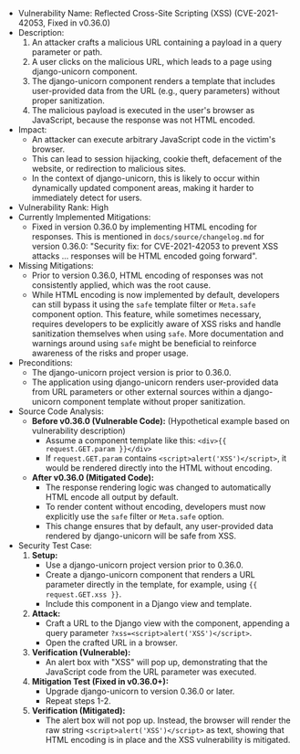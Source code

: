 - Vulnerability Name: Reflected Cross-Site Scripting (XSS) (CVE-2021-42053, Fixed in v0.36.0)
- Description:
    1. An attacker crafts a malicious URL containing a payload in a query parameter or path.
    2. A user clicks on the malicious URL, which leads to a page using django-unicorn component.
    3. The django-unicorn component renders a template that includes user-provided data from the URL (e.g., query parameters) without proper sanitization.
    4. The malicious payload is executed in the user's browser as JavaScript, because the response was not HTML encoded.
- Impact:
    - An attacker can execute arbitrary JavaScript code in the victim's browser.
    - This can lead to session hijacking, cookie theft, defacement of the website, or redirection to malicious sites.
    - In the context of django-unicorn, this is likely to occur within dynamically updated component areas, making it harder to immediately detect for users.
- Vulnerability Rank: High
- Currently Implemented Mitigations:
    - Fixed in version 0.36.0 by implementing HTML encoding for responses. This is mentioned in `docs/source/changelog.md` for version 0.36.0: "Security fix: for CVE-2021-42053 to prevent XSS attacks ... responses will be HTML encoded going forward".
- Missing Mitigations:
    - Prior to version 0.36.0, HTML encoding of responses was not consistently applied, which was the root cause.
    - While HTML encoding is now implemented by default, developers can still bypass it using the `safe` template filter or `Meta.safe` component option. This feature, while sometimes necessary, requires developers to be explicitly aware of XSS risks and handle sanitization themselves when using `safe`. More documentation and warnings around using `safe` might be beneficial to reinforce awareness of the risks and proper usage.
- Preconditions:
    - The django-unicorn project version is prior to 0.36.0.
    - The application using django-unicorn renders user-provided data from URL parameters or other external sources within a django-unicorn component template without proper sanitization.
- Source Code Analysis:
    - **Before v0.36.0 (Vulnerable Code):** (Hypothetical example based on vulnerability description)
        - Assume a component template like this: `<div>{{ request.GET.param }}</div>`
        - If `request.GET.param` contains `<script>alert('XSS')</script>`, it would be rendered directly into the HTML without encoding.
    - **After v0.36.0 (Mitigated Code):**
        - The response rendering logic was changed to automatically HTML encode all output by default.
        - To render content without encoding, developers must now explicitly use the `safe` filter or `Meta.safe` option.
        - This change ensures that by default, any user-provided data rendered by django-unicorn will be safe from XSS.
- Security Test Case:
    1. **Setup:**
        - Use a django-unicorn project version prior to 0.36.0.
        - Create a django-unicorn component that renders a URL parameter directly in the template, for example, using `{{ request.GET.xss }}`.
        - Include this component in a Django view and template.
    2. **Attack:**
        - Craft a URL to the Django view with the component, appending a query parameter `?xss=<script>alert('XSS')</script>`.
        - Open the crafted URL in a browser.
    3. **Verification (Vulnerable):**
        - An alert box with "XSS" will pop up, demonstrating that the JavaScript code from the URL parameter was executed.
    4. **Mitigation Test (Fixed in v0.36.0+):**
        - Upgrade django-unicorn to version 0.36.0 or later.
        - Repeat steps 1-2.
    5. **Verification (Mitigated):**
        - The alert box will not pop up. Instead, the browser will render the raw string `<script>alert('XSS')</script>` as text, showing that HTML encoding is in place and the XSS vulnerability is mitigated.
